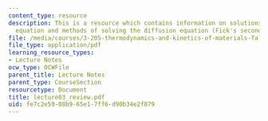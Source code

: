 ```yaml
---
content_type: resource
description: This is a resource which contains information on solutions to the diffusion/heat
  equation and methods of solving the diffusion equation (Fick's second law).
file: /media/courses/3-205-thermodynamics-and-kinetics-of-materials-fall-2006/fe7c2e5908b965e17ff6d90b34e2f879_lecture03_review.pdf
file_type: application/pdf
learning_resource_types:
- Lecture Notes
ocw_type: OCWFile
parent_title: Lecture Notes
parent_type: CourseSection
resourcetype: Document
title: lecture03_review.pdf
uid: fe7c2e59-08b9-65e1-7ff6-d90b34e2f879
---
```

